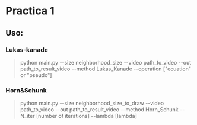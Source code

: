 # Practica 1
## Uso:
### Lukas-kanade
> python main.py --size neighborhood_size --video path_to_video --out path_to_result_video --method Lukas_Kanade --operation ["ecuation" or "pseudo"]

### Horn&Schunk
> python main.py --size neighborhood_size_to_draw --video path_to_video --out path_to_result_video --method Horn_Schunk --N_iter [number of iterations] --lambda [lambda]

